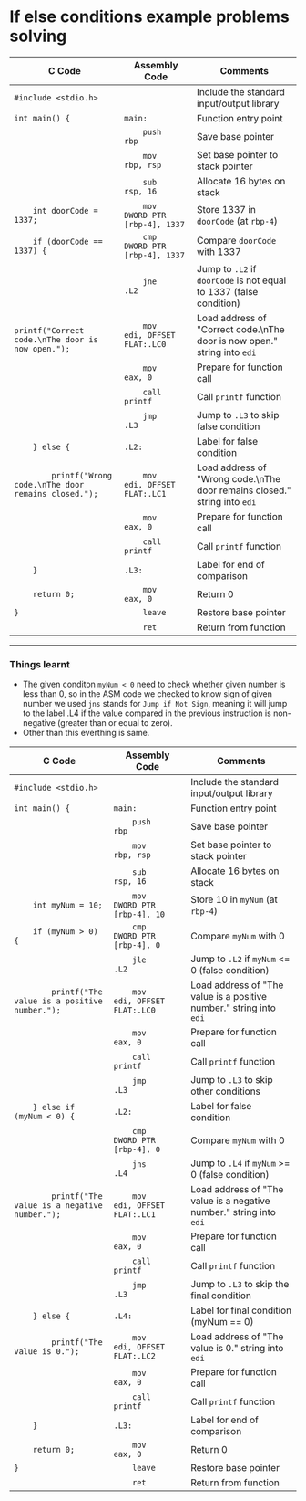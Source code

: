 # If else conditions example problems solving

| C Code | Assembly Code | Comments |
|--------|----------------|----------|
| `#include <stdio.h>` | | Include the standard input/output library |
| `int main() {` | `main:` | Function entry point |
| | `    push    rbp` | Save base pointer |
| | `    mov     rbp, rsp` | Set base pointer to stack pointer |
| | `    sub     rsp, 16` | Allocate 16 bytes on stack |
| `    int doorCode = 1337;` | `    mov     DWORD PTR [rbp-4], 1337` | Store 1337 in `doorCode` (at `rbp-4`) |
| `    if (doorCode == 1337) {` | `    cmp     DWORD PTR [rbp-4], 1337` | Compare `doorCode` with 1337 |
| | `    jne     .L2` | Jump to `.L2` if `doorCode` is not equal to 1337 (false condition) |
| `        printf("Correct code.\nThe door is now open.");` | `    mov     edi, OFFSET FLAT:.LC0` | Load address of "Correct code.\nThe door is now open." string into `edi` |
| | `    mov     eax, 0` | Prepare for function call |
| | `    call    printf` | Call `printf` function |
| | `    jmp     .L3` | Jump to `.L3` to skip false condition |
| `    } else {` | `.L2:` | Label for false condition |
| `        printf("Wrong code.\nThe door remains closed.");` | `    mov     edi, OFFSET FLAT:.LC1` | Load address of "Wrong code.\nThe door remains closed." string into `edi` |
| | `    mov     eax, 0` | Prepare for function call |
| | `    call    printf` | Call `printf` function |
| `    }` | `.L3:` | Label for end of comparison |
| `    return 0;` | `    mov     eax, 0` | Return 0 |
| `}` | `    leave` | Restore base pointer |
| | `    ret` | Return from function |

---

### Things learnt
  - The given conditon `myNum < 0` need to check whether given number is less than 0, so in the ASM code we checked to know sign of given number we used `jns` stands for `Jump if Not Sign`, meaning it will jump to the label .L4 if the value compared in the previous instruction is non-negative (greater than or equal to zero).
  - Other than this everthing is same.


| C Code | Assembly Code | Comments |
|--------|----------------|----------|
| `#include <stdio.h>` | | Include the standard input/output library |
| `int main() {` | `main:` | Function entry point |
| | `    push    rbp` | Save base pointer |
| | `    mov     rbp, rsp` | Set base pointer to stack pointer |
| | `    sub     rsp, 16` | Allocate 16 bytes on stack |
| `    int myNum = 10;` | `    mov     DWORD PTR [rbp-4], 10` | Store 10 in `myNum` (at `rbp-4`) |
| `    if (myNum > 0) {` | `    cmp     DWORD PTR [rbp-4], 0` | Compare `myNum` with 0 |
| | `    jle     .L2` | Jump to `.L2` if `myNum` <= 0 (false condition) |
| `        printf("The value is a positive number.");` | `    mov     edi, OFFSET FLAT:.LC0` | Load address of "The value is a positive number." string into `edi` |
| | `    mov     eax, 0` | Prepare for function call |
| | `    call    printf` | Call `printf` function |
| | `    jmp     .L3` | Jump to `.L3` to skip other conditions |
| `    } else if (myNum < 0) {` | `.L2:` | Label for false condition |
| | `    cmp     DWORD PTR [rbp-4], 0` | Compare `myNum` with 0 |
| | `    jns     .L4` | Jump to `.L4` if `myNum` >= 0 (false condition) |
| `        printf("The value is a negative number.");` | `    mov     edi, OFFSET FLAT:.LC1` | Load address of "The value is a negative number." string into `edi` |
| | `    mov     eax, 0` | Prepare for function call |
| | `    call    printf` | Call `printf` function |
| | `    jmp     .L3` | Jump to `.L3` to skip the final condition |
| `    } else {` | `.L4:` | Label for final condition (myNum == 0) |
| `        printf("The value is 0.");` | `    mov     edi, OFFSET FLAT:.LC2` | Load address of "The value is 0." string into `edi` |
| | `    mov     eax, 0` | Prepare for function call |
| | `    call    printf` | Call `printf` function |
| `    }` | `.L3:` | Label for end of comparison |
| `    return 0;` | `    mov     eax, 0` | Return 0 |
| `}` | `    leave` | Restore base pointer |
| | `    ret` | Return from function |
